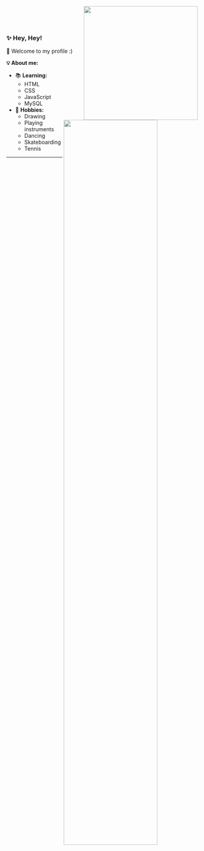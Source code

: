 
<img src = "https://c.tenor.com/FgvsLn867wQAAAAj/a-chan-hololive-walfie.gif" width = "300px" align = "right"> <br> <br> <br>
<img height="70%" align="right" src="https://github-readme-stats.vercel.app/api/top-langs/?username=ryan-miyazato&layout=compact&langs_count=7&theme=onedark">


### ✨ Hey, Hey!

👻 Welcome to my profile :) <br>

**💡 About me:** <br>
- 📚 **Learning:**
  - HTML
  - CSS 
  - JavaScript 
  - MySQL 
- 🎨 **Hobbies:**
  - Drawing
  - Playing instruments
  - Dancing
  - Skateboarding
  - Tennis

---



<!--
**ryan-miyazato/ryan-miyazato** is a ✨ _special_ ✨ repository because its `README.md` (this file) appears on your GitHub profile.

Here are some ideas to get you started:

- 🔭 I’m currently working on ...
- 🌱 I’m currently learning ...
- 👯 I’m looking to collaborate on ...
- 🤔 I’m looking for help with ...
- 💬 Ask me about ...
- 📫 How to reach me: ...
- 😄 Pronouns: ...
- ⚡ Fun fact: ...
-->
